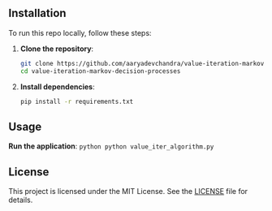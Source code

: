 ## Installation

To run this repo locally, follow these steps:

1. **Clone the repository**:
    ```bash
    git clone https://github.com/aaryadevchandra/value-iteration-markov-decision-processes.git
    cd value-iteration-markov-decision-processes
    ```

2. **Install dependencies**:
    ```bash
    pip install -r requirements.txt
    ```

## Usage

**Run the application**:
    ```python
    python value_iter_algorithm.py
    ```


## License

This project is licensed under the MIT License. See the [LICENSE](LICENSE) file for details.
